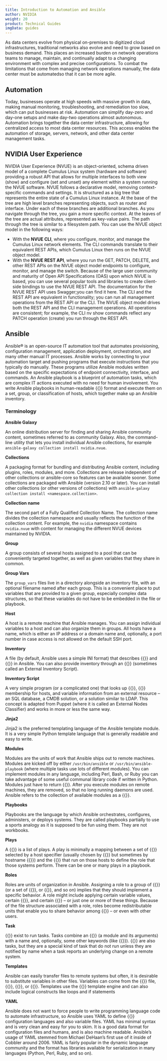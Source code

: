 ```yaml
---
title: Introduction to Automation and Ansible
author: NVIDIA
weight: 20
product: Technical Guides
imgData: guides
---
```

As data centers evolve from physical on-premises to digitized cloud infrastructures, traditional networks also evolve and need to grow based on business demand. This places an increased burden on network operations teams to manage, maintain, and continually adapt to a changing environment with complex and precise configurations. To combat the limitations that come from managing network operations manually, the data center must be automatedso that it can be more agile.

## Automation

Today, businesses operate at high speeds with massive growth in data, making manual monitoring, troubleshooting, and remediation too slow, which can put businesses at risk. Automation can simplify day-zero and day-one setups and make day-two operations almost autonomous. 
Automation brings together the data center infrastructure, allowing for centralized access to most data center resources. This access enables the automation of storage, servers, network, and other data center management tasks.

## NVIDIA User Experience

NVIDIA User Experience (NVUE) is an object-oriented, schema driven model of a complete Cumulus Linux system (hardware and software) providing a robust API that allows for multiple interfaces to both view (show) and configure (set and unset) any element within a system running the NVUE software.
NVUE follows a declarative model, removing context-specific commands and settings. It is structured as a big tree that represents the entire state of a Cumulus Linux instance. At the base of the tree are high level branches representing objects, such as router and interface. Under each of these branches are additional branches. As you navigate through the tree, you gain a more specific context. At the leaves of the tree are actual attributes, represented as key-value pairs. The path through the tree is similar to a filesystem path.
You can use the NVUE object model in the following ways:
-	With the **NVUE CLI**, where you configure, monitor, and manage the Cumulus Linux network elements. The CLI commands translate to their equivalent REST APIs, which Cumulus Linux then runs on the NVUE object model.
-	With the **NVUE REST API**, where you run the GET, PATCH, DELETE, and other REST APIs on the NVUE object model endpoints to configure, monitor, and manage the switch. Because of the large user community and maturity of Open API Specifications (OAS) upon which NVUE is based, you can use several popular tools and libraries to create client-side bindings to use the NVUE REST API. The documentation for the NVUE REST API uses Swagger;you can find it here.
The CLI and the REST API are equivalent in functionality; you can run all management operations from the REST API or the CLI. The NVUE object model drives both the REST API and the CLI management operations. All operations are consistent; for example, the CLI nv show commands reflect any PATCH   operation (create) you run through the REST API.

## Ansible

Ansible® is an open-source IT automation tool that automates provisioning, configuration management, application deployment, orchestration, and many other manual IT processes. Ansible works by connecting to your automation target and pushing programs that execute instructions that you typically do manually. These programs utilize Ansible modules written based on the specific expectations of endpoint connectivity, interface, and commands.
An Ansible playbook is a blueprint of automation tasks, which are complex IT actions executed with no need for human involvement. You write Ansible playbooks in human-readable {{<exlink url="https://www.redhat.com/en/topics/automation/what-is-yaml" text="YAML">}} format and execute them on a set, group, or classification of hosts, which together make up an Ansible inventory.

### Terminology

**Ansible Galaxy**

An online distribution server for finding and sharing Ansible community content, sometimes referred to as community Galaxy. Also, the command-line utility that lets you install individual Ansible collections, for example `ansible-galaxy collection install nvidia.nvue`.

**Collections**

A packaging format for bundling and distributing Ansible content, including plugins, roles, modules, and more. Collections are release independent of other collections or ansible-core so features can be available sooner. Some collections are packaged with Ansible (version 2.10 or later). You can install other collections (or other versions of collections) with `ansible-galaxy collection install <namespace.collection>`.

**Collection name**

The second part of a Fully Qualified Collection Name. The collection name divides the collection namespace and usually reflects the function of the collection content. For example, the `nvidia` namespace contains `nvidia.nvue` with content for managing the different NVUE devices maintained by NVIDIA.

**Group**

A group consists of several hosts assigned to a pool that can be conveniently targeted together, as well as given variables that they share in common.

**Group Vars**

The `group_vars` files live in a directory alongside an inventory file, with an optional filename named after each group. This is a convenient place to put variables that are provided to a given group, especially complex data structures, so that these variables do not have to be embedded in the file or playbook.

**Host**

A host is a remote machine that Ansible manages. You can assign individual variables to a host and can also organize them in groups. All hosts have a name, which is either an IP address or a domain name and, optionally, a port number in case   access is not allowed on the default SSH port.

**Inventory**

A file (by default, Ansible uses a simple INI format) that describes {{<exlink url="https://docs.ansible.com/ansible/latest/reference_appendices/glossary.html#term-Host" text="Hosts">}} and {{<exlink url="https://docs.ansible.com/ansible/latest/reference_appendices/glossary.html#term-Group" text="Groups">}} in Ansible. You can also provide inventory through an {{<exlink url="https://docs.ansible.com/ansible/latest/reference_appendices/glossary.html#term-Inventory-Script" text="Inventory Script">}} (sometimes called an External Inventory Script).

**Inventory Script**

A very simple program (or a complicated one) that looks up {{<exlink url="https://docs.ansible.com/ansible/latest/reference_appendices/glossary.html#term-Host" text="hosts">}}, {{<exlink url="https://docs.ansible.com/ansible/latest/reference_appendices/glossary.html#term-Group" text="group">}} membership for hosts, and variable information from an external resource –  an SQL database, a CMDB solution, or a solution similar to LDAP. This concept is adapted from Puppet (where it is called an External Nodes Classifier) and works in more or less the same way.

**Jinja2**

Jinja2 is the preferred templating language of the Ansible template module. It is a very simple Python template language that is generally readable and easy to write.

**Modules**

Modules are the units of work that Ansible ships out to remote machines. Modules are kicked off by either `/usr/bin/ansible` or `/usr/bin/ansible-playbook` (where multiple tasks use lots of different modules). You can implement modules in any language, including Perl, Bash, or Ruby  you can take advantage of some useful communal library code if written in Python. Modules just have to return {{<exlink url="https://docs.ansible.com/ansible/latest/reference_appendices/glossary.html#term-JSON" text="JSON">}}. After you execute modules on remote machines, they are removed, so that no long running daemons are used. Ansible refers to the collection of available modules as a {{<exlink url="https://docs.ansible.com/ansible/latest/reference_appendices/glossary.html#term-Library" text="library">}}.

**Playbooks**

Playbooks are the language by which Ansible orchestrates, configures, administers, or deploys systems. They are called playbooks partially to use a sports analogy as it is supposed to be fun using them. They are not workbooks.

**Plays**

A {{<exlink url="https://docs.ansible.com/ansible/latest/reference_appendices/glossary.html#term-Playbooks" text="playbook">}} is a list of plays. A play is minimally a mapping between a set of {{<exlink url="https://docs.ansible.com/ansible/latest/reference_appendices/glossary.html#term-Host" text="hosts">}} selected by a host specifier (usually chosen by {{<exlink url="https://docs.ansible.com/ansible/latest/reference_appendices/glossary.html#term-Group" text="groups">}} but sometimes by hostname {{<exlink url="https://docs.ansible.com/ansible/latest/reference_appendices/glossary.html#term-Globbing" text="globs">}}) and the {{<exlink url="https://docs.ansible.com/ansible/latest/reference_appendices/glossary.html#term-Tasks" text="tasks">}} that run on those hosts to define the role that those systems perform. There can be one or many plays in a playbook.

**Roles**

Roles are units of organization in Ansible. Assigning a role to a group of {{<exlink url="https://docs.ansible.com/ansible/latest/reference_appendices/glossary.html#term-Host" text="hosts">}} (or a set of {{<exlink url="https://docs.ansible.com/ansible/latest/reference_appendices/glossary.html#term-Group" text="groups">}}, or {{<exlink url="https://docs.ansible.com/ansible/latest/reference_appendices/glossary.html#term-Globbing" text="host patterns">}}, and so on) implies that they should implement a specific behavior. A role might include applying certain variable values, certain {{<exlink url="https://docs.ansible.com/ansible/latest/reference_appendices/glossary.html#term-Tasks" text="tasks">}}, and certain {{<exlink url="https://docs.ansible.com/ansible/latest/reference_appendices/glossary.html#term-Handlers" text="handlers">}} – or just one or more of these things. Because of the file structure associated with a role, roles become redistributable units that enable you to share behavior among {{<exlink url="https://docs.ansible.com/ansible/latest/reference_appendices/glossary.html#term-Playbooks" text="playbooks">}} – or even with other users.

**Task**

{{<exlink url="https://docs.ansible.com/ansible/latest/reference_appendices/glossary.html#term-Playbooks" text="Playbooks">}} exist to run tasks. Tasks combine an {{<exlink url="https://docs.ansible.com/ansible/latest/reference_appendices/glossary.html#term-Action" text="action">}} (a module and its arguments) with a name and, optionally, some other keywords (like {{<exlink url="https://docs.ansible.com/ansible/latest/reference_appendices/glossary.html#term-Loops" text="looping keywords">}}). {{<exlink url="https://docs.ansible.com/ansible/latest/reference_appendices/glossary.html#term-Handlers" text="Handlers">}} are also tasks, but they are a special kind of task that do not run unless they are notified by name when a task reports an underlying change on a remote system.

**Templates**

Ansible can easily transfer files to remote systems but often, it is desirable to substitute variables in other files. Variables can come from the {{<exlink url="https://docs.ansible.com/ansible/latest/reference_appendices/glossary.html#term-Inventory" text="inventory">}} file, {{<exlink url="https://docs.ansible.com/ansible/latest/reference_appendices/glossary.html#term-Host-Vars" text="Host Vars">}}, {{<exlink url="https://docs.ansible.com/ansible/latest/reference_appendices/glossary.html#term-Group-Vars" text="Group Vars">}}, or {{<exlink url="https://docs.ansible.com/ansible/latest/reference_appendices/glossary.html#term-Facts" text="facts">}}. Templates use the {{<exlink url="https://docs.ansible.com/ansible/latest/reference_appendices/glossary.html#term-Jinja2" text="Jinja2">}} template engine and can also include logical constructs like loops and if statements

**YAML**

Ansible does not want to force people to write programming language code to automate infrastructure, so Ansible uses YAML to define {{<exlink url="https://docs.ansible.com/ansible/latest/reference_appendices/glossary.html#term-Playbooks" text="playbook">}} configuration languages and also variable files. YAML has minimal syntax and is very clean and easy for you to skim. It is a good data format for configuration files and humans, and is also machine readable. Ansible’s usage of YAML stemmed from Michael DeHaan’s first use of it inside of Cobbler around 2006. YAML is fairly popular in the dynamic language community and the format has libraries available for serialization in many languages (Python, Perl, Ruby, and so on).
